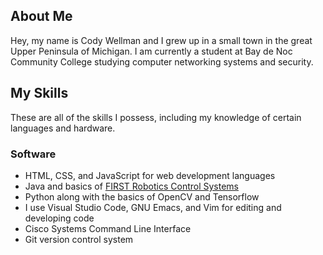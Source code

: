 ## About Me
Hey, my name is Cody Wellman and I grew up in a small town in the great Upper Peninsula of Michigan. I am currently a student at Bay de Noc Community College studying computer networking systems and security. 

## My Skills
These are all of the skills I possess, including my knowledge of certain languages and hardware.
### Software
* HTML, CSS, and JavaScript for web development languages
* Java and basics of [FIRST Robotics Control Systems](https://docs.wpilib.org/en/stable/index.html)
* Python along with the basics of OpenCV and Tensorflow
* I use Visual Studio Code, GNU Emacs, and Vim for editing and developing code
* Cisco Systems Command Line Interface
* Git version control system
